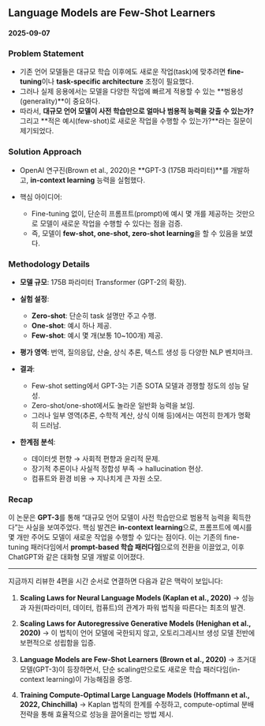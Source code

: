 ## Language Models are Few-Shot Learners

#### 2025-09-07

### Problem Statement

* 기존 언어 모델들은 대규모 학습 이후에도 새로운 작업(task)에 맞추려면 **fine-tuning**이나 **task-specific architecture** 조정이 필요했다.
* 그러나 실제 응용에서는 모델을 다양한 작업에 빠르게 적용할 수 있는 \*\*범용성(generality)\*\*이 중요하다.
* 따라서, **대규모 언어 모델이 사전 학습만으로 얼마나 범용적 능력을 갖출 수 있는가?** 그리고 \*\*적은 예시(few-shot)로 새로운 작업을 수행할 수 있는가?\*\*라는 질문이 제기되었다.

### Solution Approach

* OpenAI 연구진(Brown et al., 2020)은 \*\*GPT-3 (175B 파라미터)\*\*를 개발하고, **in-context learning** 능력을 실험했다.
* 핵심 아이디어:

  * Fine-tuning 없이, 단순히 프롬프트(prompt)에 예시 몇 개를 제공하는 것만으로 모델이 새로운 작업을 수행할 수 있다는 점을 검증.
  * 즉, 모델이 **few-shot, one-shot, zero-shot learning**을 할 수 있음을 보였다.

### Methodology Details

* **모델 규모**: 175B 파라미터 Transformer (GPT-2의 확장).
* **실험 설정**:

  * **Zero-shot**: 단순히 task 설명만 주고 수행.
  * **One-shot**: 예시 하나 제공.
  * **Few-shot**: 예시 몇 개(보통 10\~100개) 제공.
* **평가 영역**: 번역, 질의응답, 산술, 상식 추론, 텍스트 생성 등 다양한 NLP 벤치마크.
* **결과**:

  * Few-shot setting에서 GPT-3는 기존 SOTA 모델과 경쟁할 정도의 성능 달성.
  * Zero-shot/one-shot에서도 놀라운 일반화 능력을 보임.
  * 그러나 일부 영역(추론, 수학적 계산, 상식 이해 등)에서는 여전히 한계가 명확히 드러남.
* **한계점 분석**:

  * 데이터셋 편향 → 사회적 편향과 윤리적 문제.
  * 장기적 추론이나 사실적 정합성 부족 → hallucination 현상.
  * 컴퓨트와 환경 비용 → 지나치게 큰 자원 소모.

### Recap

이 논문은 **GPT-3**를 통해 “대규모 언어 모델이 사전 학습만으로 범용적 능력을 획득한다”는 사실을 보여주었다.
핵심 발견은 **in-context learning**으로, 프롬프트에 예시를 몇 개만 주어도 모델이 새로운 작업을 수행할 수 있다는 점이다.
이는 기존의 fine-tuning 패러다임에서 **prompt-based 학습 패러다임**으로의 전환을 이끌었고, 이후 ChatGPT와 같은 대화형 모델 개발로 이어졌다.

---

지금까지 리뷰한 4편을 시간 순서로 연결하면 다음과 같은 맥락이 보입니다:

1. **Scaling Laws for Neural Language Models (Kaplan et al., 2020)**
   → 성능과 자원(파라미터, 데이터, 컴퓨트)의 관계가 파워 법칙을 따른다는 최초의 발견.

2. **Scaling Laws for Autoregressive Generative Models (Henighan et al., 2020)**
   → 이 법칙이 언어 모델에 국한되지 않고, 오토리그레시브 생성 모델 전반에 보편적으로 성립함을 입증.

3. **Language Models are Few-Shot Learners (Brown et al., 2020)**
   → 초거대 모델(GPT-3)이 등장하면서, 단순 scaling만으로도 새로운 학습 패러다임(in-context learning)이 가능해짐을 증명.

4. **Training Compute-Optimal Large Language Models (Hoffmann et al., 2022, Chinchilla)**
   → Kaplan 법칙의 한계를 수정하고, compute-optimal 분배 전략을 통해 효율적으로 성능을 끌어올리는 방법 제시.
